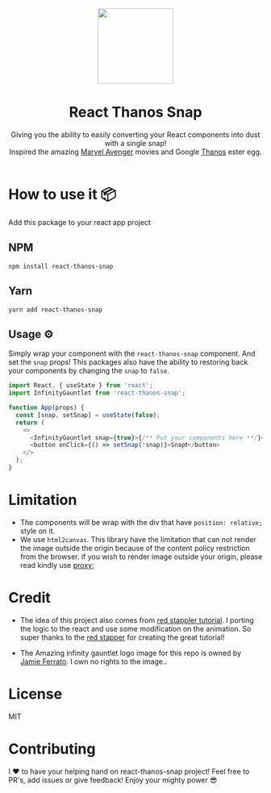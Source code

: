 <div align="center">
  <img src="https://cdn.dribbble.com/users/2050420/screenshots/4595136/gautlet_dribo.png" width="150px">
  <h1>React Thanos Snap</h1>
  <p >
  Giving you the ability to easily converting your React components into dust with a single snap! <br>Inspired the amazing <a href="https://www.marvel.com/movies/avengers-endgame">Marvel Avenger</a> movies and Google <a href="https://www.google.com/search?q=thanos">Thanos</a> ester egg.</</p>
  <br/>
  <br/>
</div>

# How to use it 📦

Add this package to your react app project

## NPM

`npm install react-thanos-snap`

## Yarn

`yarn add react-thanos-snap`

## Usage ⚙️

Simply wrap your component with the `react-thanos-snap` component. And set the `snap` props!
This packages also have the ability to restoring back your components by changing the `snap` to `false`.

```js
import React, { useState } from 'react';
import InfinityGauntlet from 'react-thanos-snap';

function App(props) {
  const [snap, setSnap] = useState(false);
  return (
    <>
      <InfinityGauntlet snap={true}>{/** Put your components here **/}</InfinityGauntlet>
      <button onClick={() => setSnap(!snap)}>Snap❗️</button>
    </>
  );
}
```

# Limitation

- The components will be wrap with the div that have `position: relative;` style on it.
- We use `html2canvas`. This library have the limitation that can not render the image outside the origin because of the content policy restriction from the browser. if you wish to render image outside your origin, please read kindly use [proxy](http://html2canvas.hertzen.com/proxy/);

# Credit

- The idea of this project also comes from [red stappler tutorial](https://redstapler.co/thanos-snap-effect-javascript-tutorial/). I porting the logic to the react and use some modification on the animation. So super thanks to the [red stapper](https://redstapler.co) for creating the great tutorial!

- The Amazing infinity gauntlet logo image for this repo is owned by [Jamie Ferrato](https://dribbble.com/shots/4595136-Infinity-Gauntlet). I own no rights to the image..

# License

MIT

# Contributing

I ❤️ to have your helping hand on react-thanos-snap project! Feel free to PR's, add issues or give feedback! Enjoy your mighty power 😎
